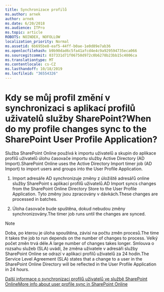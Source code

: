 ```yaml
---
title: Synchronizace profilů
ms.author: arnek
author: arnek
ms.date: 6/20/2018
ms.audience: ITPro
ms.topic: article
ROBOTS: NOINDEX, NOFOLLOW
localization_priority: Normal
ms.assetid: 6b695be8-eaf5-44ff-b0ae-1e0d89e7ab36
ms.openlocfilehash: b9b90dad6c5fa41afcd4e4c9a929594735eca066
ms.sourcegitcommit: 037331d71f06750d972c0b6278b23bb15c4806ca
ms.translationtype: MT
ms.contentlocale: cs-CZ
ms.lasthandoff: 10/18/2019
ms.locfileid: "36554326"
---
```

# <a name="when-do-my-profile-changes-sync-to-the-sharepoint-user-profile-application"></a><span data-ttu-id="edf52-102">Kdy se můj profil změní v synchronizaci s aplikací profilů uživatelů služby SharePoint?</span><span class="sxs-lookup"><span data-stu-id="edf52-102">When do my profile changes sync to the SharePoint User Profile Application?</span></span>

<span data-ttu-id="edf52-103">Služba SharePoint Online používá k importu uživatelů a skupin do aplikace profilů uživatelů úlohu časovače importu služby Active Directory (AD Import).</span><span class="sxs-lookup"><span data-stu-id="edf52-103">SharePoint Online uses the Active Directory Import timer job (AD Import) to import users and groups into the User Profile Application.</span></span> 
  
1. <span data-ttu-id="edf52-104">Import adresáře AD synchronizuje změny z úložiště adresářů online služby SharePoint s aplikací profilů uživatelů.</span><span class="sxs-lookup"><span data-stu-id="edf52-104">AD Import syncs changes from the SharePoint Online Directory Store to the User Profile Application.</span></span> <span data-ttu-id="edf52-105">Tyto změny jsou zpracovány v dávkách.</span><span class="sxs-lookup"><span data-stu-id="edf52-105">These changes are processed in batches.</span></span>
    
2. <span data-ttu-id="edf52-106">Úloha časovače bude spuštěna, dokud nebudou změny synchronizovány.</span><span class="sxs-lookup"><span data-stu-id="edf52-106">The timer job runs until the changes are synced.</span></span>
    
> [!NOTE]
> <span data-ttu-id="edf52-107">Doba, po kterou je úloha spouštěna, závisí na počtu změn procesů.</span><span class="sxs-lookup"><span data-stu-id="edf52-107">The time it takes the job to run depends on the number of changes to process.</span></span> <span data-ttu-id="edf52-108">Velký počet změn trvá déle.</span><span class="sxs-lookup"><span data-stu-id="edf52-108">A large number of changes takes longer.</span></span> <span data-ttu-id="edf52-109">Smlouva o rozsahu služeb (SLA) uvádí, že změna uživatele v adresáři služby SharePoint Online se odrazí v aplikaci profilů uživatelů za 24 hodin.</span><span class="sxs-lookup"><span data-stu-id="edf52-109">The Service Level Agreement (SLA) states that a change to a user in the SharePoint Online Directory will be reflected in the User Profile Application in 24 hours.</span></span> 
  
[<span data-ttu-id="edf52-110">Další informace o synchronizaci profilů uživatelů ve službě SharePoint Online</span><span class="sxs-lookup"><span data-stu-id="edf52-110">More info about user profile sync in SharePoint Online</span></span>](https://go.microsoft.com/fwlink/?linkid=875671)
  


